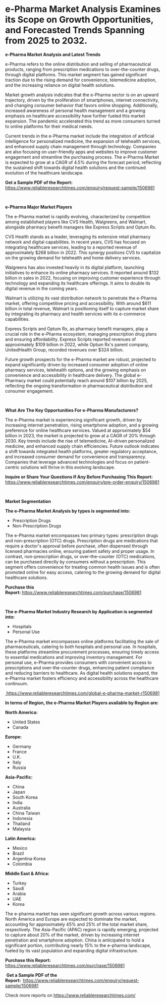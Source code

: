 <p><h1>e-Pharma Market Analysis Examines its Scope on Growth Opportunities, and Forecasted Trends Spanning from 2025 to 2032.</h1></p><p><strong>e-Pharma Market Analysis and Latest Trends</strong></p>
<p><p>e-Pharma refers to the online distribution and selling of pharmaceutical products, ranging from prescription medications to over-the-counter drugs, through digital platforms. This market segment has gained significant traction due to the rising demand for convenience, telemedicine adoption, and the increasing reliance on digital health solutions. </p><p>Market growth analysis indicates that the e-Pharma sector is on an upward trajectory, driven by the proliferation of smartphones, internet connectivity, and changing consumer behavior that favors online shopping. Additionally, increased awareness of personal health management and a growing emphasis on healthcare accessibility have further fueled this market expansion. The pandemic accelerated this trend as more consumers turned to online platforms for their medical needs.</p><p>Current trends in the e-Pharma market include the integration of artificial intelligence for personalized medicine, the expansion of telehealth services, and enhanced supply chain management through technology. Companies are also focusing on user-friendly apps and websites to improve customer engagement and streamline the purchasing process. The e-Pharma Market is expected to grow at a CAGR of 4.5% during the forecast period, reflecting the sustained shift towards digital health solutions and the continued evolution of the healthcare landscape.</p></p>
<p><strong>Get a Sample PDF of the Report:&nbsp;</strong> <a href="https://www.reliableresearchtimes.com/enquiry/request-sample/1506981?utm_campaign=3088&utm_medium=2&utm_source=Github&utm_content=ia&utm_term=23032025&utm_id=e-pharma">https://www.reliableresearchtimes.com/enquiry/request-sample/1506981</a></p>
<p>&nbsp;</p>
<p><strong>e-Pharma Major Market Players</strong></p>
<p><p>The e-Pharma market is rapidly evolving, characterized by competition among established players like CVS Health, Walgreens, and Walmart, alongside pharmacy benefit managers like Express Scripts and Optum Rx. </p><p>CVS Health stands as a leader, leveraging its extensive retail pharmacy network and digital capabilities. In recent years, CVS has focused on integrating healthcare services, leading to a reported revenue of approximately $268 billion in 2022. This synergy positions CVS to capitalize on the growing demand for telehealth and home delivery services.</p><p>Walgreens has also invested heavily in its digital platform, launching initiatives to enhance its online pharmacy services. It reported around $132 billion in sales in 2022, focusing on improving customer experience through technology and expanding its healthcare offerings. It aims to double its digital revenue in the coming years.</p><p>Walmart is utilizing its vast distribution network to penetrate the e-Pharma market, offering competitive pricing and accessibility. With around $611 billion in total revenue, Walmart is positioning itself to capture market share by integrating its pharmacy and health services with its e-commerce capabilities.</p><p>Express Scripts and Optum Rx, as pharmacy benefit managers, play a crucial role in the e-Pharma ecosystem, managing prescription drug plans and ensuring affordability. Express Scripts reported revenues of approximately $109 billion in 2022, while Optum Rx's parent company, UnitedHealth Group, recorded revenues over $324 billion.</p><p>Future growth prospects for the e-Pharma market are robust, projected to expand significantly driven by increased consumer adoption of online pharmacy services, telehealth options, and the growing emphasis on convenience and accessibility in healthcare delivery. The global e-Pharmacy market could potentially reach around $107 billion by 2025, reflecting the ongoing transformation in pharmaceutical distribution and consumer engagement.</p></p>
<p>&nbsp;</p>
<p><strong>What Are The Key Opportunities For e-Pharma Manufacturers?</strong></p>
<p><p>The e-Pharma market is experiencing significant growth, driven by increasing internet penetration, rising smartphone adoption, and a growing preference for online healthcare services. Valued at approximately $54 billion in 2023, the market is projected to grow at a CAGR of 20% through 2030. Key trends include the rise of telemedicine, AI-driven personalized medicine, and enhanced supply chain efficiencies. Future outlook indicates a shift towards integrated health platforms, greater regulatory acceptance, and increased consumer demand for convenience and transparency. Companies that leverage advanced technologies and focus on patient-centric solutions will thrive in this evolving landscape.</p></p>
<p><strong>Inquire or Share Your Questions If Any Before Purchasing This Report:</strong> <a href="https://www.reliableresearchtimes.com/enquiry/pre-order-enquiry/1506981?utm_campaign=3088&utm_medium=2&utm_source=Github&utm_content=ia&utm_term=23032025&utm_id=e-pharma">https://www.reliableresearchtimes.com/enquiry/pre-order-enquiry/1506981</a></p>
<p>&nbsp;</p>
<p><strong>Market Segmentation</strong></p>
<p><strong>The e-Pharma Market Analysis by types is segmented into:</strong></p>
<p><ul><li>Prescription Drugs</li><li>Non-Prescription Drugs</li></ul></p>
<p><p>The e-Pharma market encompasses two primary types: prescription drugs and non-prescription (OTC) drugs. Prescription drugs are medications that require a doctor's approval before purchase, often dispensed through licensed pharmacies online, ensuring patient safety and proper usage. In contrast, non-prescription drugs, or over-the-counter (OTC) medications, can be purchased directly by consumers without a prescription. This segment offers convenience for treating common health issues and is often promoted online for easy access, catering to the growing demand for digital healthcare solutions.</p></p>
<p><strong>Purchase this Report:&nbsp;</strong><a href="https://www.reliableresearchtimes.com/purchase/1506981?utm_campaign=3088&utm_medium=2&utm_source=Github&utm_content=ia&utm_term=23032025&utm_id=e-pharma">https://www.reliableresearchtimes.com/purchase/1506981</a></p>
<p>&nbsp;</p>
<p><strong>The e-Pharma Market Industry Research by Application is segmented into:</strong></p>
<p><ul><li>Hospitals</li><li>Personal Use</li></ul></p>
<p><p>The e-Pharma market encompasses online platforms facilitating the sale of pharmaceuticals, catering to both hospitals and personal use. In hospitals, these platforms streamline procurement processes, ensuring timely access to essential medications and improving inventory management. For personal use, e-Pharma provides consumers with convenient access to prescriptions and over-the-counter drugs, enhancing patient compliance and reducing barriers to healthcare. As digital health solutions expand, the e-Pharma market fosters efficiency and accessibility across the healthcare continuum.</p></p>
<p><a href="https://www.reliableresearchtimes.com/global-e-pharma-market-r1506981?utm_campaign=3088&utm_medium=2&utm_source=Github&utm_content=ia&utm_term=23032025&utm_id=e-pharma">&nbsp;https://www.reliableresearchtimes.com/global-e-pharma-market-r1506981</a></p>
<p><strong>In terms of Region, the e-Pharma Market Players available by Region are:</strong></p>
<p>
    <p> <strong> North America: </strong>
        <ul>
            <li>United States</li>
            <li>Canada</li>
        </ul>
        </p> 
    <p> <strong> Europe: </strong>
        <ul>
            <li>Germany</li>
            <li>France</li>
            <li>U.K.</li>
            <li>Italy</li>
            <li>Russia</li>
        </ul>
        </p> 
    <p> <strong> Asia-Pacific: </strong>
        <ul>
            <li>China</li>
            <li>Japan</li>
            <li>South Korea</li>
            <li>India</li>
            <li>Australia</li>
            <li>China Taiwan</li>
            <li>Indonesia</li>
            <li>Thailand</li>
            <li>Malaysia</li>
        </ul>
        </p> 
    <p> <strong> Latin America: </strong>
        <ul>
            <li>Mexico</li>
            <li>Brazil</li>
            <li>Argentina Korea</li>
            <li>Colombia</li>
        </ul>
        </p> 
    <p> <strong> Middle East & Africa: </strong>
        <ul>
            <li>Turkey</li>
            <li>Saudi</li>
            <li>Arabia</li>
            <li>UAE</li>
            <li>Korea</li>
        </ul>
    </p>
    </p>
<p><p>The e-pharma market has seen significant growth across various regions. North America and Europe are expected to dominate the market, accounting for approximately 45% and 25% of the total market share, respectively. The Asia-Pacific (APAC) region is rapidly emerging, projected to capture about 20% of the market, driven by increasing internet penetration and smartphone adoption. China is anticipated to hold a significant portion, contributing nearly 15% to the e-pharma landscape, fueled by its vast population and expanding digital infrastructure.</p></p>
<p><strong>Purchase this Report: </strong><a href="https://www.reliableresearchtimes.com/purchase/1506981?utm_campaign=3088&utm_medium=2&utm_source=Github&utm_content=ia&utm_term=23032025&utm_id=e-pharma">https://www.reliableresearchtimes.com/purchase/1506981</a></p>
<p>&nbsp;<strong>Get a Sample PDF of the Report:&nbsp;&nbsp;</strong><a href="https://www.reliableresearchtimes.com/enquiry/request-sample/1506981?utm_campaign=3088&utm_medium=2&utm_source=Github&utm_content=ia&utm_term=23032025&utm_id=e-pharma">https://www.reliableresearchtimes.com/enquiry/request-sample/1506981</a></p>
<p><strong></strong></p>
<p>Check more reports on <a href="https://www.reliableresearchtimes.com/?utm_campaign=3088&utm_medium=2&utm_source=Github&utm_content=ia&utm_term=23032025&utm_id=e-pharma">https://www.reliableresearchtimes.com/</a></p>